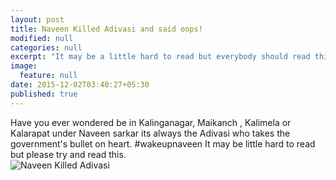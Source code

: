 ```yaml
---
layout: post
title: Naveen Killed Adivasi and said oops!
modified: null
categories: null
excerpt: "It may be a little hard to read but everybody should read this brochure and know the story of these 3 innocent men."
image: 
  feature: null
date: 2015-12-02T03:40:27+05:30
published: true
---
```


Have you ever wondered be in Kalinganagar, Maikanch , Kalimela or Kalarapat under Naveen sarkar its always the Adivasi who takes the government's bullet on heart. #wakeupnaveen
It may be little hard to read but please try and read this.
</br>
![Naveen Killed Adivasi]({{site.baseurl}}/images/bhawanipatna.gif)


